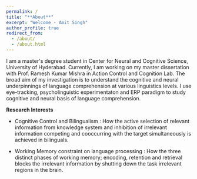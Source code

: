 ```yaml
---
permalink: /
title: "**About**"
excerpt: "Welcome - Amit Singh"
author_profile: true
redirect_from: 
  - /about/
  - /about.html
---
```

I am a master's degree student in Center for Neural and Cognitive Science, University of Hyderabad. Currently, I am working on my master dissertation with Prof. Ramesh Kumar Mishra in Action Control and Cognition Lab. The broad aim of my investigation is to understand the cognitive and neural underpinnings of language comprehension at various linguistics levels. I use eye-tracking, psycholinguistic experimentaton and ERP paradigm to study cognitive and neural basis of language comprehension. 

**Research Interests**
- Cognitive Control and Bilingualism : How the active selection of relevant information from knowledge system and inhibition of irrelevant information competing and cooccurring with the target simultaneously is achieved in bilinguals.

- Working Memory constraint on language processing : How the three distinct phases of working memory; encoding, retention and retrieval blocks the irrelevant information by shutting down the task irrelevant regions in the brain. 



